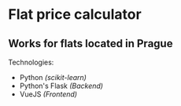 # Flat price calculator
## Works for flats located in Prague

Technologies:
 - Python *(scikit-learn)*
 - Python's Flask *(Backend)*
 - VueJS *(Frontend)*
